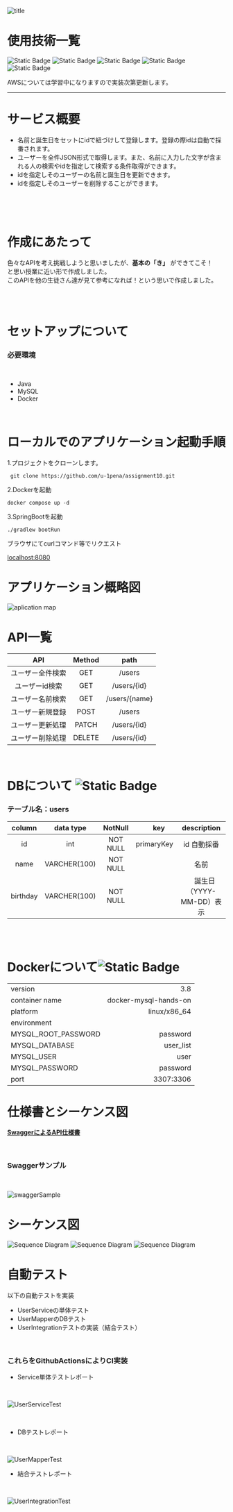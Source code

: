 ![title](img/title.png "top")

# 使用技術一覧

![Static Badge](https://img.shields.io/badge/Spring_Boot-3.2.3-%236DB33F?style=plastic&logo=Spring&logoColor=%236DB33F)
![Static Badge](https://img.shields.io/badge/Docker-%232496ED?style=plastic&logo=Docker&logoColor=white)
![Static Badge](https://img.shields.io/badge/MySQL-%234479A1?style=plastic&logo=MySQL&logoColor=white)
![Static Badge](https://img.shields.io/badge/Language-Java-red?style=plastic)
![Static Badge](https://img.shields.io/badge/Git_Hub-%23181717?style=plastic&logo=GitHub&logoColor=white)

AWSについては学習中になりますので実装次第更新します。

***

# サービス概要

* 名前と誕生日をセットにidで紐づけして登録します。登録の際idは自動で採番されます。
* ユーザーを全件JSON形式で取得します。また、名前に入力した文字が含まれる人の検索やidを指定して検索する条件取得ができます。
* idを指定しそのユーザーの名前と誕生日を更新できます。
* idを指定しそのユーザーを削除することができます。

<br>
<br>
<br>

# 作成にあたって

色々なAPIを考え挑戦しようと思いましたが、__基本の「き」__ ができてこそ！  
と思い授業に近い形で作成しました。  
このAPIを他の生徒さん達が見て参考になれば！という思いで作成しました。

<br>
<br>

# セットアップについて

### 必要環境

<br>

* Java
* MySQL
* Docker

<br>

# ローカルでのアプリケーション起動手順

1.プロジェクトをクローンします。

```text
 git clone https://github.com/u-1pena/assignment10.git
```
2.Dockerを起動
```text
docker compose up -d
```
3.SpringBootを起動
```text
./gradlew bootRun
```
ブラウザにてcurlコマンド等でリクエスト

[localhost:8080](http://localhost:8080/users)

# アプリケーション概略図

![aplication map](img/aplicationmap.jpeg "aplicationM")

# API一覧 


|   API    | Method |     path      |
|:--------:|:------:|:-------------:|
| ユーザー全件検索 |  GET   |    /users     |
| ユーザーid検索 |  GET   |  /users/{id}  |
| ユーザー名前検索 |  GET   | /users/{name} |
| ユーザー新規登録 |  POST  |    /users     |
| ユーザー更新処理 | PATCH  |  /users/{id}  |
| ユーザー削除処理 | DELETE |  /users/{id}  |

<br>



# DBについて ![Static Badge](https://img.shields.io/badge/MySQL-%234479A1?style=plastic&logo=MySQL&logoColor=white)

### テーブル名：users

|   column | data type |  NotNull  |　  key      |  description  |
|:--------:|:-------:|:---------:|:----------:|:-------------:|
| id       |  int    |  NOT NULL  | primaryKey | id 自動採番　　 |
| name     |  VARCHER(100) |  NOT NULL  |   |   名前  |
| birthday | VARCHER(100) | NOT NULL    |   |　誕生日（YYYY-MM-DD）表示 |

<br>
<br>

# Dockerについて![Static Badge](https://img.shields.io/badge/Docker-%232496ED?style=plastic&logo=Docker&logoColor=white)

|        |     |
|:-------|----:|
| version | 3.8 |  
|container name | docker-mysql-hands-on | 
| platform | linux/x86_64 | 
| environment |  
| MYSQL_ROOT_PASSWORD | password |
| MYSQL_DATABASE | user_list | 
| MYSQL_USER | user | 
| MYSQL_PASSWORD | password |  
| port | 3307:3306 |


# 仕様書とシーケンス図

__[SwaggerによるAPI仕様書](https://u-1pena.github.io/assignment10/)__

<br>

### Swaggerサンプル

<br>

![swaggerSample](img/swagger.gif "swaggerSample")

# シーケンス図

![Sequence Diagram](img/SequenceDiagram1.png "sequenceD")
![Sequence Diagram](img/SequenceDiagram2.png "sequenceD")
![Sequence Diagram](img/SequenceDiagram3.png "sequenceD")

# 自動テスト
以下の自動テストを実装
* UserServiceの単体テスト
* UserMapperのDBテスト
* UserIntegrationテストの実装（結合テスト）

<br>

### これらをGithubActionsによりCI実装

* Service単体テストレポート

<br>

![UserServiceTest](img/UserServiceTest.png "Test")

<br>

* DBテストレポート

<br>

![UserMapperTest](img/UserMapperTest.png "Test")

* 結合テストレポート

<br>

![UserIntegrationTest](img/UserIntegrationTest.png "Test")

